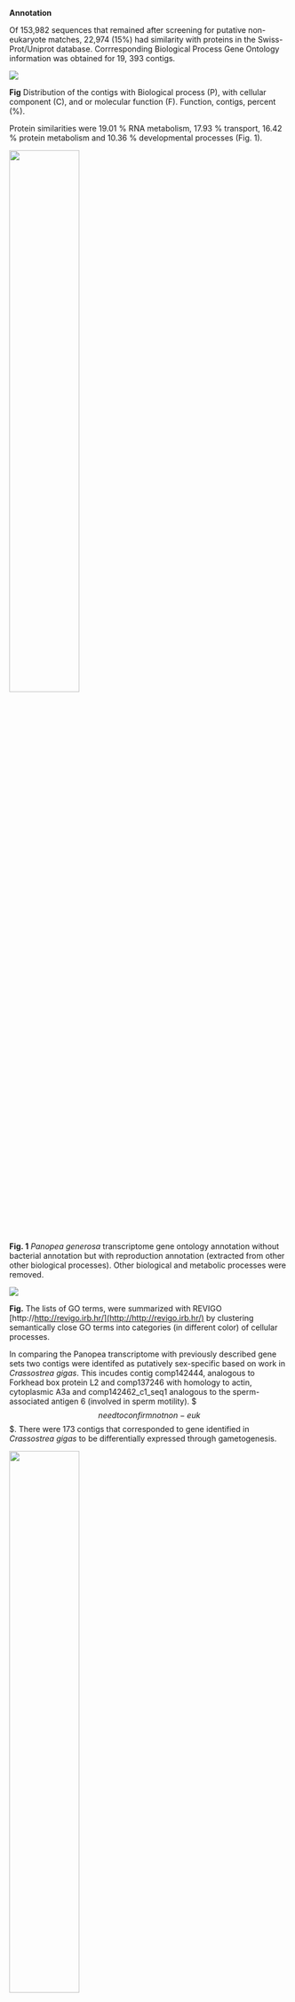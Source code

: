 **Annotation**


Of 153,982 sequences that remained after screening for putative non-eukaryote matches, 22,974 (15%) had similarity with proteins in the Swiss-Prot/Uniprot database.  Corrresponding Biological Process Gene Ontology information was obtained for 19, 393 contigs.


![](https://github.com/sr320/paper-pano-go/blob/master/manuscript/figures/BPg.PNG)

**Fig** Distribution of the contigs with Biological process (P), with cellular component (C), and or molecular function (F). Function, contigs, percent (%).


Protein similarities were 19.01 % RNA metabolism, 17.93 % transport, 16.42 % protein metabolism and 10.36 % developmental processes (Fig. 1).

<img src= "../figures/Panopea_annotationNoduplicatesnorbacteriaNoother.png"  width = 50%>

**Fig. 1**  *Panopea generosa* transcriptome gene ontology annotation without bacterial annotation but with reproduction annotation (extracted from other other biological processes). Other biological and metabolic processes were removed. 



![](https://github.com/sr320/paper-pano-go/blob/master/manuscript/figures/Geoduck-tranv3-blastx_P.PNG)

**Fig.** The lists of GO terms, were summarized with REVIGO 
[http://http://revigo.irb.hr/](http://http://revigo.irb.hr/) by clustering semantically close GO terms into categories (in different color) of cellular processes.

In comparing the Panopea transcriptome with previously described gene sets two contigs were identifed as putatively sex-specific based on work in _Crassostrea gigas_. This incudes contig comp142444, analogous to Forkhead box protein L2 and comp137246 with homology to actin, cytoplasmic A3a and comp142462_c1_seq1	analogous to the sperm-associated antigen 6 (involved in sperm motility). $$$need to confirm not non-euk$$$.  There were 173 contigs that corresponded to gene identified in _Crassostrea gigas_ to be differentially expressed through gametogenesis. 

<img src= "https://github.com/mdelrio1/mdelrio-panopea1/blob/master/img/Panopea_Dheilly_gameto-matches.png" width = 50%>

Fig. with Dheilly's ( Cluster Des.)


| Panopea_contig      | evalue    | Sigenae_id | Description                                                                                                                            | Cluster | Cluster Des.       | Tissue-enriched expression | High expression        | Adj p value |
|---------------------|-----------|------------|----------------------------------------------------------------------------------------------------------------------------------------|---------|--------------------|----------------------------|------------------------|-------------|
| comp142515_c0_seq2  | 0         | CU683354   | (sp:P18091) Alpha-actinin, sarcomeric OS=Drosophila melanogaster GN=Actn PE=2 SV=2                                                     | 1       | Stage 0            |                            | Adductor muscle        | 2.58E-07    |
| comp137246_c1_seq26 | 3.00E-64  | CU684679   | (sp:P00544) Tyrosine-protein kinase transforming protein Fgr OS=Feline sarcoma virus (strain Gardner-Rasheed) GN=V-FGR PE=3 SV=1       | 1       | Stage 0            |                            | #N/A                   | 3.61E-06    |
| comp116682_c1_seq2  | 1.00E-71  | EW778003   | (sp:P04412) Epidermal growth factor receptor OS=Drosophila melanogaster GN=Egfr PE=1 SV=3                                              | 1       | Stage 0            |                            | Adductor muscle        | 4.05E-06    |
| comp143196_c0_seq1  | 1.00E-136 | CU996492   | (sp:P04040) Catalase OS=Homo sapiens GN=CAT PE=1 SV=3                                                                                  | 1       | Stage 0            |                            | hemocytes              | 4.41E-06    |
| comp124055_c0_seq3  | 6.00E-151 | CU686207   | (sp:P24733) Myosin heavy chain, striated muscle OS=Aequipecten irradians PE=1 SV=1                                                     | 1       | Stage 0            | adductor muscle            | Adductor muscle        | 4.14E-07    |
| comp127090_c0_seq1  | 4.00E-80  | DW713853   | (sp:O08584) Krueppel-like factor 6 OS=Mus musculus GN=Klf6 PE=2 SV=3                                                                   | 1       | Stage 0            |                            | hemocytes              | 4.20E-06    |
| comp141240_c0_seq5  | 5.00E-71  | FP010851   | (sp:A2APV2) Formin-like protein 2 OS=Mus musculus GN=Fmnl2 PE=2 SV=2                                                                   | 1       | Stage 0            |                            | Adductor muscle        | 2.78E-06    |
| comp142437_c1_seq3  | 1.00E-70  | AM864624   | (sp:Q6GYQ0) Ral GTPase-activating protein alpha subunit 1 OS=Homo sapiens GN=RALGAPA1 PE=1 SV=1                                        | 1       | Stage 0            |                            | hemocytes              | 4.43E-06    |
| comp142424_c2_seq1  | 2.00E-95  | CU995837   | (sp:Q14315) Filamin-C OS=Homo sapiens GN=FLNC PE=1 SV=3                                                                                | 2       | Mature Female only |                            | #N/A                   | 5.84E-06    |
| comp133082_c0_seq2  | 2.00E-117 | DV736298   | (sp:Q9PU85) Serine/threonine-protein kinase Pim-3 OS=Coturnix coturnix japonica GN=PIM3 PE=2 SV=1                                      | 2       | Mature Female only |                            | #N/A                   | 6.16E-06    |
| comp143573_c0_seq1  | 0         | EW778397   | (sp:P35224) Catenin beta OS=Urechis caupo PE=2 SV=1                                                                                    | 2       | Mature Female only | female gonad               | #N/A                   | 5.87E-07    |
| comp143196_c0_seq1  | 0         | EF687775   | (sp:Q9PWF7) Catalase OS=Rana rugosa GN=cat PE=2 SV=3                                                                                   | 2       | Mature Female only |                            | #N/A                   | 1.05E-06    |
| comp140491_c1_seq2  | 1.00E-101 | AJ535669   | (sp:Q25410) Putative molluscan insulin-related peptide(s) receptor OS=Lymnaea stagnalis PE=2 SV=1                                      | 2       | Mature Female only |                            | #N/A                   | 2.46E-06    |
| comp142337_c2_seq1  | 3.00E-78  | AM862948   | (sp:Q6P1R4) tRNA-dihydrouridine synthase 1-like OS=Homo sapiens GN=DUS1L PE=1 SV=1                                                     | 2       | Mature Female only |                            | #N/A                   | 2.00E-07    |
| comp144262_c1_seq8  | 2.00E-117 | AM863520   | (sp:Q5R416) Catenin alpha-2 OS=Pongo abelii GN=CTNNA2 PE=2 SV=3                                                                        | 3       | Female stage 2     |                            | #N/A                   | 1.52E-07    |
| comp136546_c0_seq2  | 2.00E-93  | AM868009   | (sp:Q8VBV4) F-box/WD repeat-containing protein 7 OS=Mus musculus GN=Fbxw7 PE=1 SV=1                                                    | 3       | Female stage 2     |                            | #N/A                   | 1.87E-09    |
| comp140336_c1_seq1  | 5.00E-113 | AM867657   | (sp:Q9NXV2) BTB/POZ domain-containing protein KCTD5 OS=Homo sapiens GN=KCTD5 PE=1 SV=1                                                 | 3       | Female stage 2     | female gonad               | #N/A                   | 1.02E-06    |
| comp140253_c0_seq2  | 2.00E-64  | AM854424   | (sp:Q9CY50) Translocon-associated protein subunit alpha OS=Mus musculus GN=Ssr1 PE=1 SV=1                                              | 3       | Female stage 2     |                            | #N/A                   | 1.95E-07    |
| comp138450_c0_seq1  | 3.00E-119 | AM860854   | (sp:Q13415) Origin recognition complex subunit 1 OS=Homo sapiens GN=ORC1L PE=1 SV=2                                                    | 3       | Female stage 2     |                            | #N/A                   | 4.89E-08    |
| comp140963_c2_seq2  | 5.00E-114 | AM857825   | (sp:Q09472) Histone acetyltransferase p300 OS=Homo sapiens GN=EP300 PE=1 SV=2                                                          | 3       | Female stage 2     |                            | #N/A                   | 4.59E-06    |
| comp139776_c0_seq1  | 2.00E-94  | AM858464   | (sp:P49366) Deoxyhypusine synthase OS=Homo sapiens GN=DHPS PE=1 SV=1                                                                   | 3       | Female stage 2     |                            | #N/A                   | 4.38E-06    |
| comp143626_c0_seq1  | 8.00E-76  | CU994233   | (sp:Q9BYJ9) YTH domain family protein 1 OS=Homo sapiens GN=YTHDF1 PE=1 SV=1                                                            | 3       | Female stage 2     |                            | #N/A                   | 5.81E-06    |
| comp138448_c0_seq6  | 6.00E-103 | AM858915   | (sp:O75925) E3 SUMO-protein ligase PIAS1 OS=Homo sapiens GN=PIAS1 PE=1 SV=2                                                            | 3       | Female stage 2     |                            | #N/A                   | 5.77E-06    |
| comp137128_c0_seq1  | 4.00E-109 | AM861629   | (sp:Q60809) CCR4-NOT transcription complex subunit 7 OS=Mus musculus GN=Cnot7 PE=1 SV=1                                                | 3       | Female stage 2     | female gonad               | #N/A                   | 1.11E-08    |
| comp123995_c0_seq1  | 4.00E-96  | AM867308   | (sp:Q5ZKN1) Cell division protein kinase 9 OS=Gallus gallus GN=CDK9 PE=2 SV=1                                                          | 3       | Female stage 2     |                            | #N/A                   | 6.03E-06    |
| comp142670_c2_seq1  | 4.00E-94  | AM861996   | (sp:B2GUV7) Eukaryotic translation initiation factor 5B OS=Rattus norvegicus GN=Eif5b PE=1 SV=1                                        | 3       | Female stage 2     |                            | #N/A                   | 5.91E-06    |
| comp139276_c1_seq1  | 2.00E-180 | AY551096   | (sp:Q4R502) Isocitrate dehydrogenase [NADP], mitochondrial OS=Macaca fascicularis GN=IDH2 PE=2 SV=1                                    | 4       | Female early stage |                            | #N/A                   | 3.42E-08    |
| comp142444_c0_seq2  | 9.00E-63  | AM860211   | (sp:Q6VFT5) Forkhead box protein L2 OS=Oryctolagus cuniculus GN=FOXL2 PE=4 SV=1                                                        | 4       | Female early stage | female gonad               | #N/A                   | 5.03E-07    |
| comp142747_c0_seq1  | 0         | AM860498   | (sp:Q4R6T7) IQ and ubiquitin-like domain-containing protein OS=Macaca fascicularis GN=IQUB PE=2 SV=2                                   | 4       | Female early stage | female gonad               | #N/A                   | 1.49E-09    |
| comp144028_c0_seq3  | 4.00E-98  | CU989217   | (sp:Q499P8) UPF0420 protein C16orf58 homolog OS=Rattus norvegicus PE=2 SV=1                                                            | 4       | Female early stage | female gonad               | #N/A                   | 0           |
| comp138731_c0_seq1  | 3.00E-67  | AM855680   | (sp:Q13889) General transcription factor IIH subunit 3 OS=Homo sapiens GN=GTF2H3 PE=1 SV=2                                             | 4       | Female early stage | female gonad               | #N/A                   | 4.22E-06    |
| comp141098_c0_seq4  | 6.00E-99  | AM862974   | (sp:P56839) Phosphoenolpyruvate phosphomutase OS=Mytilus edulis PE=1 SV=3                                                              | 4       | Female early stage |                            | #N/A                   | 3.78E-07    |
| comp142230_c1_seq2  | 7.00E-74  | AJ563467   | (sp:Q24800) Severin OS=Echinococcus granulosus GN=AG8 PE=2 SV=3                                                                        | 4       | Female early stage |                            | #N/A                   | 3.00E-09    |
| comp123534_c0_seq1  | 5.00E-88  | CU686151   | (sp:Q5RFA3) Alanine--glyoxylate aminotransferase 2, mitochondrial OS=Pongo abelii GN=AGXT2 PE=2 SV=1                                   | 4       | Female early stage |                            | #N/A                   | 4.62E-06    |
| comp143076_c0_seq6  | 2.00E-107 | FP003042   | (sp:P35611) Alpha-adducin OS=Homo sapiens GN=ADD1 PE=1 SV=2                                                                            | 4       | Female early stage | female gonad               | #N/A                   | 1.01E-06    |
| comp141720_c0_seq4  | 7.00E-172 | BQ427315   | (sp:P80467) Alcohol dehydrogenase class-3 OS=Uromastyx hardwickii PE=1 SV=1                                                            | 4       | Female early stage |                            | #N/A                   | 6.19E-06    |
| comp135897_c0_seq2  | 1.00E-91  | AM866953   | (sp:A4IF62) DNA-directed RNA polymerase III subunit RPC1 OS=Bos taurus GN=POLR3A PE=2 SV=1                                             | 4       | Female early stage |                            | #N/A                   | 6.20E-06    |
| comp142890_c1_seq1  | 1.00E-96  | EE677697   | (sp:Q7QC84) Probable methylmalonate-semialdehyde dehydrogenase [acylating], mitochondrial OS=Anopheles gambiae GN=AGAP002499 PE=3 SV=2 | 4       | Female early stage |                            | #N/A                   | 1.29E-06    |
| comp140153_c0_seq2  | 3.00E-80  | AM855747   | (sp:Q5R4R4) Protein LSM14 homolog A OS=Pongo abelii GN=LSM14A PE=2 SV=1                                                                | 4       | Female early stage |                            | #N/A                   | 6.87E-10    |
| comp117801_c0_seq1  | 3.00E-80  | CU987737   | (sp:Q3SZR5) UPF0573 protein C2orf70 homolog OS=Bos taurus PE=2 SV=1                                                                    | 5       | Mature Male only   |                            | Labial palps and gills | 8.71E-07    |
| comp137961_c2_seq3  | 2.00E-159 | AM855102   | (sp:Q9DAK2) Parkin coregulated gene protein homolog OS=Mus musculus GN=Pacrg PE=2 SV=1                                                 | 5       | Mature Male only   |                            | Labial palps and gills | 4.37E-06    |
| comp136738_c2_seq4  | 6.00E-87  | AM868587   | (sp:P14100) Calcium/calmodulin-dependent 3',5'-cyclic nucleotide phosphodiesterase 1A OS=Bos taurus GN=PDE1A PE=1 SV=3                 | 5       | Mature Male only   | male gonad                 | #N/A                   | 8.26E-13    |
| comp142462_c1_seq1  | 2.00E-93  | AM860311   | (sp:Q9JLI7) Sperm-associated antigen 6 OS=Mus musculus GN=Spag6 PE=1 SV=1                                                              | 5       | Mature Male only   |                            | Labial palps and gills | 2.57E-06    |
| comp142462_c0_seq1  | 2.00E-136 | CU684841   | (sp:Q9JLI7) Sperm-associated antigen 6 OS=Mus musculus GN=Spag6 PE=1 SV=1                                                              | 5       | Mature Male only   |                            | Labial palps and gills | 4.60E-06    |
| comp134276_c0_seq1  | 0         | AM855501   | (sp:Q26630) 33 kDa inner dynein arm light chain, axonemal OS=Strongylocentrotus purpuratus PE=1 SV=1                                   | 5       | Mature Male only   |                            | Labial palps and gills | 4.86E-07    |
| comp108487_c0_seq1  | 6.00E-71  | ES789247   | (sp:Q6SP97) Enkurin OS=Mus musculus GN=Enkur PE=1 SV=1                                                                                 | 5       | Mature Male only   |                            | Labial palps and gills | 4.92E-06    |
| comp115977_c0_seq1  | 9.00E-97  | AM866946   | (sp:Q5PPV3) MORN repeat-containing protein 3 OS=Xenopus laevis GN=morn3 PE=2 SV=1                                                      | 5       | Mature Male only   | male gonad                 | Labial palps and gills | 5.39E-06    |
| comp94584_c0_seq1   | 1.00E-63  | ES789955   | (sp:A6NL82) Protein FAM183A OS=Homo sapiens GN=FAM183A PE=2 SV=2                                                                       | 5       | Mature Male only   |                            | Labial palps and gills | 2.43E-07    |
| comp140956_c1_seq6  | 2.00E-97  | AM860858   | (sp:Q3UFY4) Radial spoke head protein 3 homolog A OS=Mus musculus GN=Rsph3a PE=2 SV=1                                                  | 5       | Mature Male only   |                            | Labial palps and gills | 1.80E-08    |
| comp117922_c0_seq1  | 7.00E-67  | AM859590   | (sp:Q9UHP6) Rhabdoid tumor deletion region protein 1 OS=Homo sapiens GN=RTDR1 PE=2 SV=1                                                | 5       | Mature Male only   |                            | Labial palps and gills | 3.00E-07    |
| comp142747_c0_seq1  | 1.00E-173 | CU998233   | (sp:Q4R6T7) IQ and ubiquitin-like domain-containing protein OS=Macaca fascicularis GN=IQUB PE=2 SV=2                                   | 5       | Mature Male only   |                            | Labial palps and gills | 2.88E-06    |
| comp141774_c1_seq1  | 3.00E-154 | AM857935   | (sp:Q66IS6) Bardet-Biedl syndrome 5 protein homolog OS=Xenopus laevis GN=bbs5 PE=2 SV=1                                                | 5       | Mature Male only   | male gonad                 | Labial palps and gills | 8.98E-07    |
| comp135381_c0_seq1  | 2.00E-173 | ES789943   | (sp:Q80Y75) DnaJ homolog subfamily B member 13 OS=Mus musculus GN=Dnajb13 PE=2 SV=1                                                    | 5       | Mature Male only   |                            | Labial palps and gills | 6.11E-07    |
| comp137961_c2_seq3  | 4.00E-155 | CU992930   | (sp:Q9DAK2) Parkin coregulated gene protein homolog OS=Mus musculus GN=Pacrg PE=2 SV=1                                                 | 5       | Mature Male only   |                            | Labial palps and gills | 6.13E-07    |
| comp133634_c0_seq1  | 5.00E-104 | CU682555   | (sp:Q4R7Y8) Uncharacterized protein C14orf45 homolog OS=Macaca fascicularis GN=QtsA-11302 PE=2 SV=2                                    | 5       | Mature Male only   |                            | Labial palps and gills | 9.80E-07    |
| comp28306_c0_seq1   | 3.00E-91  | AM861826   | (sp:Q4V7T8) Ropporin-1-like protein OS=Xenopus laevis GN=ropn1l PE=2 SV=1                                                              | 5       | Mature Male only   |                            | Labial palps and gills | 2.30E-08    |
| comp144411_c0_seq3  | 5.00E-89  | AM859337   | (sp:P0C5J2) B9 domain-containing protein 1 OS=Rattus norvegicus GN=B9d1 PE=2 SV=1                                                      | 5       | Mature Male only   |                            | #N/A                   | 6.23E-07    |
| comp127584_c0_seq1  | 7.00E-151 | AM853323   | (sp:O15990) Arginine kinase OS=Liolophura japonica PE=2 SV=1                                                                           | 5       | Mature Male only   | male gonad                 | #N/A                   | 5.35E-06    |
| comp143382_c0_seq4  | 1.00E-107 | AM866114   | (sp:Q8IWZ6) Bardet-Biedl syndrome 7 protein OS=Homo sapiens GN=BBS7 PE=1 SV=2                                                          | 5       | Mature Male only   |                            | Labial palps and gills | 2.46E-06    |
| comp125539_c0_seq1  | 5.00E-120 | DV736572   | (sp:P56597) Nucleoside diphosphate kinase homolog 5 OS=Homo sapiens GN=NME5 PE=1 SV=1                                                  | 5       | Mature Male only   |                            | Labial palps and gills | 2.23E-09    |
| comp141715_c0_seq3  | 3.00E-67  | AM854208   | (sp:Q28G94) Dynein light chain 1, axonemal OS=Xenopus tropicalis GN=dnal1 PE=2 SV=1                                                    | 5       | Mature Male only   |                            | Labial palps and gills | 1.90E-06    |
| comp130790_c0_seq2  | 7.00E-130 | AM862765   | (sp:Q9Z1K5) Protein ariadne-1 homolog OS=Mus musculus GN=Arih1 PE=2 SV=3                                                               | 5       | Mature Male only   | male gonad                 | #N/A                   | 3.95E-10    |
| comp130334_c1_seq1  | 2.00E-87  | AM866620   | (sp:Q8CCB4) Vacuolar protein sorting-associated protein 53 homolog OS=Mus musculus GN=Vps53 PE=2 SV=1                                  | 5       | Mature Male only   | male gonad                 | Visceral ganglion      | 6.55E-08    |
| comp143876_c0_seq7  | 7.00E-86  | BQ426960   | (sp:A1A5Q4) UPF0704 protein C6orf165 homolog OS=Rattus norvegicus PE=2 SV=1                                                            | 5       | Mature Male only   |                            | Labial palps and gills | 8.13E-08    |
| comp138578_c1_seq1  | 1.00E-105 | CU993384   | (sp:Q5JVL4) EF-hand domain-containing protein 1 OS=Homo sapiens GN=EFHC1 PE=1 SV=1                                                     | 5       | Mature Male only   |                            | Labial palps and gills | 1.92E-06    |
| comp138578_c0_seq1  | 3.00E-96  | ES789239   | (sp:Q9D9T8) EF-hand domain-containing protein 1 OS=Mus musculus GN=Efhc1 PE=1 SV=1                                                     | 5       | Mature Male only   |                            | Labial palps and gills | 1.56E-06    |
| comp141641_c0_seq2  | 6.00E-78  | CU685202   | (sp:Q5T655) Coiled-coil domain-containing protein 147 OS=Homo sapiens GN=CCDC147 PE=2 SV=1                                             | 5       | Mature Male only   |                            | Labial palps and gills | 2.50E-07    |
| comp137723_c0_seq1  | 1.00E-91  | AM856886   | (sp:Q0VFN8) Uncharacterized protein C9orf117 homolog OS=Xenopus tropicalis PE=2 SV=1                                                   | 5       | Mature Male only   |                            | Labial palps and gills | 1.65E-07    |
| comp142619_c0_seq8  | 3.00E-81  | CU994336   | (sp:Q9BZ19) Ankyrin repeat domain-containing protein 60 OS=Homo sapiens GN=ANKRD60 PE=2 SV=3                                           | 5       | Mature Male only   |                            | Labial palps and gills | 1.84E-07    |
| comp50630_c0_seq1   | 1.00E-141 | CU983935   | (sp:Q567I9) Cytochrome b5 domain-containing protein 1 OS=Danio rerio GN=cyb5d1 PE=2 SV=1                                               | 5       | Mature Male only   |                            | Labial palps and gills | 5.40E-08    |
| comp59400_c0_seq1   | 2.00E-66  | AM864903   | (sp:Q96M60) Uncharacterized protein C15orf33 OS=Homo sapiens GN=C15orf33 PE=2 SV=2                                                     | 5       | Mature Male only   | male gonad                 | Labial palps and gills | 5.54E-06    |
| comp144123_c0_seq3  | 5.00E-77  | EE677599   | (sp:O43805) Sjoegren syndrome nuclear autoantigen 1 OS=Homo sapiens GN=SSNA1 PE=1 SV=2                                                 | 5       | Mature Male only   |                            | #N/A                   | 5.91E-06    |
| comp111825_c0_seq1  | 5.00E-100 | CU987413   | (sp:Q28FE4) MORN repeat-containing protein 5 OS=Xenopus tropicalis GN=morn5 PE=2 SV=1                                                  | 5       | Mature Male only   | male gonad                 | Labial palps and gills | 4.03E-09    |
| comp143022_c0_seq8  | 1.00E-94  | AM864669   | (sp:Q6NZQ0) Coiled-coil domain-containing protein C16orf93 homolog OS=Mus musculus GN=Gm166 PE=2 SV=2                                  | 5       | Mature Male only   |                            | Labial palps and gills | 2.05E-07    |
| comp131335_c0_seq1  | 1.00E-128 | AM857430   | (sp:Q0VC09) RIB43A-like with coiled-coils protein 1 OS=Bos taurus GN=RIBC1 PE=2 SV=1                                                   | 5       | Mature Male only   |                            | Labial palps and gills | 5.50E-06    |
| comp142462_c0_seq1  | 9.00E-138 | CU990254   | (sp:Q9JLI7) Sperm-associated antigen 6 OS=Mus musculus GN=Spag6 PE=1 SV=1                                                              | 5       | Mature Male only   |                            | Labial palps and gills | 1.46E-06    |
| comp140104_c0_seq1  | 4.00E-108 | AM858229   | (sp:Q4R642) T-complex-associated testis-expressed protein 1 OS=Macaca fascicularis GN=TCTE1 PE=2 SV=1                                  | 5       | Mature Male only   |                            | Labial palps and gills | 1.66E-06    |
| comp141939_c0_seq2  | 0         | AM857837   | (sp:A7MBF6) Uncharacterized protein C1orf228 homolog OS=Bos taurus PE=2 SV=1                                                           | 5       | Mature Male only   |                            | Labial palps and gills | 4.65E-07    |
| comp140126_c0_seq2  | 1.00E-139 | AM869290   | (sp:P12370) cAMP-dependent protein kinase catalytic subunit OS=Drosophila melanogaster GN=Pka-C1 PE=1 SV=3                             | 6       | Male 1-3 increase  |                            | #N/A                   | 1.01E-07    |
| comp122083_c0_seq1  | 1.00E-76  | AM854428   | (sp:P62870) Transcription elongation factor B polypeptide 2 OS=Rattus norvegicus GN=Tceb2 PE=1 SV=1                                    | 6       | Male 1-3 increase  |                            | #N/A                   | 3.35E-09    |
| comp123774_c0_seq1  | 0         | AJ431728   | (sp:P41383) Tubulin alpha-2/alpha-4 chain OS=Patella vulgata GN=TUB2 PE=2 SV=1                                                         | 6       | Male 1-3 increase  | male gonad                 | #N/A                   | 4.67E-07    |
| comp131711_c0_seq2  | 4.00E-127 | DW713885   | (sp:Q95NR9) Calmodulin OS=Metridium senile PE=1 SV=3                                                                                   | 6       | Male 1-3 increase  |                            | #N/A                   | 4.10E-09    |
| comp130892_c0_seq2  | 3.00E-65  | FP008556   | (sp:Q3SXZ7) Probable tubulin polyglutamylase TTLL9 OS=Homo sapiens GN=TTLL9 PE=2 SV=3                                                  | 6       | Male 1-3 increase  |                            | Labial palps and gills | 9.98E-07    |
| comp137246_c1_seq24 | 7.00E-117 | CF369133   | (sp:Q25010) Actin, cytoplasmic A3a OS=Helicoverpa armigera GN=actA3a PE=2 SV=1                                                         | 6       | Male 1-3 increase  |                            | #N/A                   | 7.24E-09    |
| comp140005_c4_seq4  | 1.00E-90  | AM858990   | (sp:O02485) Uncharacterized protein ZK1073.1 OS=Caenorhabditis elegans GN=ZK1073.1 PE=2 SV=1                                           | 6       | Male 1-3 increase  |                            | #N/A                   | 6.25E-07    |
| comp142657_c2_seq1  | 2.00E-71  | AM859447   | (sp:Q9UPY8) Microtubule-associated protein RP/EB family member 3 OS=Homo sapiens GN=MAPRE3 PE=1 SV=1                                   | 6       | Male 1-3 increase  |                            | #N/A                   | 5.16E-06    |
| comp143518_c1_seq3  | 4.00E-82  | AM863560   | (sp:Q7ZVC2) Clusterin-associated protein 1 homolog OS=Danio rerio GN=cluap1 PE=2 SV=2                                                  | 7       | Males and Females  |                            | #N/A                   | 9.85E-07    |
| comp143850_c0_seq23 | 2.00E-131 | CU995306   | (sp:P48380) Transcription factor RFX3 OS=Homo sapiens GN=RFX3 PE=2 SV=2                                                                | 7       | Males and Females  |                            | #N/A                   | 1.63E-07    |
| comp141725_c0_seq1  | 2.00E-69  | CU682645   | (sp:P67963) Casein kinase I isoform alpha OS=Xenopus laevis GN=csnk1a1 PE=2 SV=1                                                       | 7       | Males and Females  |                            | #N/A                   | 1.89E-06    |
| comp141064_c0_seq10 | 8.00E-69  | AM865392   | (sp:O14578) Citron Rho-interacting kinase OS=Homo sapiens GN=CIT PE=1 SV=2                                                             | 7       | Males and Females  |                            | #N/A                   | 2.35E-07    |
| comp139568_c4_seq3  | 8.00E-107 | AM857512   | (sp:P54279) Mismatch repair endonuclease PMS2 OS=Mus musculus GN=Pms2 PE=1 SV=1                                                        | 7       | Males and Females  |                            | #N/A                   | 6.15E-06    |
| comp123636_c0_seq1  | 8.00E-61  | CX069346   | (sp:Q6QLW4) Cytochrome c OS=Pectinaria gouldii PE=3 SV=1                                                                               | 7       | Males and Females  |                            | #N/A                   | 4.97E-08    |
| comp134267_c0_seq5  | 3.00E-122 | AM864416   | (sp:Q92630) Dual specificity tyrosine-phosphorylation-regulated kinase 2 OS=Homo sapiens GN=DYRK2 PE=1 SV=3                            | 7       | Males and Females  |                            | #N/A                   | 1.14E-08    |
| comp110047_c0_seq2  | 1.00E-90  | FP003003   | (sp:Q922R1) UPF0183 protein C16orf70 homolog OS=Mus musculus PE=2 SV=1                                                                 | 7       | Males and Females  |                            | #N/A                   | 1.49E-06    |
| comp137292_c0_seq2  | 1.00E-107 | AM861293   | (sp:Q96GG9) DCN1-like protein 1 OS=Homo sapiens GN=DCUN1D1 PE=1 SV=1                                                                   | 7       | Males and Females  |                            | #N/A                   | 5.91E-06    |
| comp133345_c1_seq2  | 7.00E-64  | AM859011   | (sp:Q5VVX9) Ubiquitin-conjugating enzyme E2 U OS=Homo sapiens GN=UBE2U PE=1 SV=1                                                       | 7       | Males and Females  |                            | #N/A                   | 1.67E-07    |
| comp139567_c0_seq6  | 4.00E-155 | AM868574   | (sp:P51892) DNA ligase 1 OS=Xenopus laevis GN=lig1 PE=2 SV=1                                                                           | 7       | Males and Females  |                            | #N/A                   | 5.92E-09    |
| comp132821_c0_seq1  | 4.00E-86  | AM856856   | (sp:Q8CFP6) DnaJ homolog subfamily C member 27 OS=Mus musculus GN=Dnajc27 PE=2 SV=1                                                    | 7       | Males and Females  |                            | #N/A                   | 2.40E-06    |
| comp144394_c0_seq3  | 4.00E-66  | ES789731   | (sp:Q13099) Intraflagellar transport protein 88 homolog OS=Homo sapiens GN=IFT88 PE=1 SV=2                                             | 7       | Males and Females  |                            | #N/A                   | 6.02E-08    |
| comp142811_c0_seq2  | 1.00E-109 | BQ427333   | (sp:Q9BPU9) B9 domain-containing protein 2 OS=Homo sapiens GN=B9D2 PE=2 SV=2                                                           | 7       | Males and Females  |                            | #N/A                   | 4.10E-06    |
| comp144511_c0_seq9  | 2.00E-116 | AM237648   | (sp:Q801E2) Actin-binding protein anillin OS=Xenopus laevis GN=anln PE=1 SV=1                                                          | 7       | Males and Females  |                            | #N/A                   | 1.26E-09    |
| comp129985_c0_seq1  | 2.00E-103 | AM861092   | (sp:O75800) Zinc finger MYND domain-containing protein 10 OS=Homo sapiens GN=ZMYND10 PE=1 SV=2                                         | 7       | Males and Females  |                            | #N/A                   | 1.68E-07    |
| comp143973_c1_seq2  | 5.00E-109 | AM859992   | (sp:Q9DE46) DNA polymerase alpha catalytic subunit OS=Xenopus laevis GN=pola1 PE=2 SV=1                                                | 7       | Males and Females  |                            | #N/A                   | 2.13E-07    |
| comp140707_c3_seq1  | 3.00E-122 | AM862862   | (sp:Q7YR39) Putative pre-mRNA-splicing factor ATP-dependent RNA helicase DHX16 OS=Pan troglodytes GN=DHX16 PE=3 SV=1                   | 7       | Males and Females  |                            | #N/A                   | 6.21E-06    |
| comp112669_c1_seq1  | 7.00E-63  | CU995701   | (sp:Q8TAM2) Tetratricopeptide repeat protein 8 OS=Homo sapiens GN=TTC8 PE=1 SV=1                                                       | 7       | Males and Females  |                            | #N/A                   | 5.96E-06    |
| comp138574_c1_seq1  | 9.00E-116 | AM864177   | (sp:Q68FX0) Isocitrate dehydrogenase [NAD] subunit beta, mitochondrial OS=Rattus norvegicus GN=Idh3B PE=2 SV=1                         | 8       | Males and Females  | male gonad                 | #N/A                   | 2.95E-06    |
| comp136486_c0_seq2  | 2.00E-80  | AM863722   | (sp:Q3MHN0) Proteasome subunit beta type-6 OS=Bos taurus GN=PSMB6 PE=1 SV=1                                                            | 8       | Males and Females  |                            | #N/A                   | 1.10E-06    |
| comp130260_c0_seq1  | 5.00E-96  | CU991591   | (sp:P70040) Flap endonuclease 1-A OS=Xenopus laevis GN=fen1-A PE=1 SV=1                                                                | 8       | Males and Females  |                            | #N/A                   | 3.54E-08    |
| comp143568_c0_seq2  | 9.00E-163 | CU991150   | (sp:P49739) Maternal DNA replication licensing factor mcm3 OS=Xenopus laevis GN=mmcm3 PE=1 SV=2                                        | 8       | Males and Females  |                            | #N/A                   | 1.17E-07    |
| comp131711_c0_seq3  | 4.00E-148 | CD526833   | (sp:Q8STF0) Calmodulin OS=Strongylocentrotus intermedius PE=2 SV=3                                                                     | 8       | Males and Females  |                            | #N/A                   | 3.85E-07    |
| comp122280_c0_seq1  | 2.00E-71  | AM864414   | (sp:O73672) Proteasome subunit alpha type-2 OS=Carassius auratus GN=psma2 PE=2 SV=3                                                    | 8       | Males and Females  |                            | #N/A                   | 5.88E-07    |
| comp142222_c0_seq2  | 1.00E-88  | AM859623   | (sp:Q99J62) Replication factor C subunit 4 OS=Mus musculus GN=Rfc4 PE=1 SV=1                                                           | 8       | Males and Females  |                            | #N/A                   | 1.75E-07    |
| comp134749_c0_seq1  | 7.00E-151 | BQ426386   | (sp:Q9PTW9) Proteasome subunit alpha type-7 OS=Carassius auratus GN=psma7 PE=2 SV=1                                                    | 8       | Males and Females  |                            | #N/A                   | 8.88E-08    |
| comp142431_c0_seq2  | 7.00E-124 | CU986637   | (sp:P62489) DNA-directed RNA polymerase II subunit RPB7 OS=Rattus norvegicus GN=Polr2g PE=2 SV=1                                       | 8       | Males and Females  |                            | #N/A                   | 2.38E-08    |
| comp142594_c0_seq1  | 1.00E-114 | AM861427   | (sp:P20664) DNA primase small subunit OS=Mus musculus GN=Prim1 PE=1 SV=1                                                               | 8       | Males and Females  |                            | #N/A                   | 1.02E-06    |
| comp123874_c0_seq2  | 2.00E-69  | FP005816   | (sp:Q9CY94) DNA replication complex GINS protein PSF3 OS=Mus musculus GN=Gins3 PE=2 SV=1                                               | 8       | Males and Females  |                            | #N/A                   | 1.19E-06    |
| comp143216_c1_seq8  | 2.00E-67  | AM864974   | (sp:Q556Y9) Mitotic spindle assembly checkpoint protein MAD2A OS=Dictyostelium discoideum GN=mad2l1-1 PE=3 SV=1                        | 8       | Males and Females  |                            | #N/A                   | 1.56E-08    |
| comp138574_c1_seq1  | 8.00E-88  | CU989074   | (sp:Q68FX0) Isocitrate dehydrogenase [NAD] subunit beta, mitochondrial OS=Rattus norvegicus GN=Idh3B PE=2 SV=1                         | 8       | Males and Females  | male gonad                 | #N/A                   | 2.16E-06    |
| comp139946_c0_seq6  | 5.00E-113 | AM861838   | (sp:P35250) Replication factor C subunit 2 OS=Homo sapiens GN=RFC2 PE=1 SV=3                                                           | 8       | Males and Females  |                            | #N/A                   | 4.32E-07    |
| comp124268_c0_seq1  | 7.00E-120 | AM864705   | (sp:P70195) Proteasome subunit beta type-7 OS=Mus musculus GN=Psmb7 PE=1 SV=1                                                          | 8       | Males and Females  |                            | #N/A                   | 1.83E-07    |
| comp50528_c0_seq1   | 1.00E-64  | AM858935   | (sp:Q0MQI7) NADH dehydrogenase [ubiquinone] flavoprotein 2, mitochondrial OS=Pongo pygmaeus GN=NDUFV2 PE=2 SV=1                        | 8       | Males and Females  |                            | #N/A                   | 7.97E-07    |
| comp143707_c0_seq1  | 8.00E-80  | AM856942   | (sp:Q7T0M6) Histone chaperone asf1-B OS=Xenopus laevis GN=asf1-B PE=2 SV=1                                                             | 8       | Males and Females  |                            | #N/A                   | 2.98E-07    |
| comp144423_c1_seq2  | 3.00E-97  | AM862425   | (sp:P50532) Structural maintenance of chromosomes protein 4 OS=Xenopus laevis GN=smc4 PE=1 SV=1                                        | 8       | Males and Females  |                            | #N/A                   | 1.74E-07    |
| comp140479_c0_seq1  | 9.00E-110 | AM864373   | (sp:Q91917) DNA repair protein RAD51 homolog B OS=Xenopus laevis GN=rad51-B PE=2 SV=1                                                  | 8       | Males and Females  |                            | #N/A                   | 2.58E-08    |
| comp91488_c0_seq2   | 3.00E-73  | AM864330   | (sp:O73817) Proteasome subunit beta type-3 OS=Oncorhynchus mykiss GN=psmb3 PE=2 SV=1                                                   | 8       | Males and Females  |                            | #N/A                   | 6.14E-06    |
| comp132461_c0_seq1  | 7.00E-153 | AM858476   | (sp:Q8R323) Replication factor C subunit 3 OS=Mus musculus GN=Rfc3 PE=2 SV=1                                                           | 8       | Males and Females  |                            | #N/A                   | 1.66E-06    |
| comp136877_c1_seq2  | 4.00E-123 | AM858831   | (sp:P40937) Replication factor C subunit 5 OS=Homo sapiens GN=RFC5 PE=1 SV=1                                                           | 8       | Males and Females  |                            | #N/A                   | 1.87E-10    |
| comp120086_c0_seq1  | 2.00E-140 | CU992983   | (sp:Q9CPY6) Uncharacterized protein C17orf39 homolog OS=Mus musculus PE=2 SV=1                                                         | 8       | Males and Females  |                            | #N/A                   | 6.11E-07    |
| comp140093_c0_seq3  | 2.00E-74  | AM858776   | (sp:P07735) Glycerol-3-phosphate dehydrogenase [NAD+], cytoplasmic OS=Drosophila virilis GN=Gpdh PE=1 SV=3                             | 8       | Males and Females  | male gonad                 | #N/A                   | 6.44E-07    |
| comp28280_c0_seq1   | 2.00E-135 | AM868500   | (sp:P62335) 26S protease regulatory subunit S10B OS=Spermophilus tridecemlineatus GN=PSMC6 PE=2 SV=1                                   | 8       | Males and Females  |                            | #N/A                   | 4.27E-06    |
| comp133131_c0_seq2  | 2.00E-100 | BQ426921   | (sp:P83941) Transcription elongation factor B polypeptide 1 OS=Rattus norvegicus GN=Tceb1 PE=1 SV=1                                    | 8       | Males and Females  |                            | #N/A                   | 4.34E-09    |
| comp48421_c0_seq1   | 1.00E-102 | BQ427163   | (sp:Q5BJ65) Histone H2A.V OS=Xenopus tropicalis GN=h2afv PE=2 SV=3                                                                     | 8       | Males and Females  |                            | #N/A                   | 6.84E-12    |
| comp140617_c0_seq2  | 0         | AM858396   | (sp:Q6P2U9) COP9 signalosome complex subunit 3 OS=Danio rerio GN=cops3 PE=2 SV=1                                                       | 8       | Males and Females  |                            | #N/A                   | 5.18E-06    |
| comp130760_c0_seq1  | 6.00E-111 | BQ426947   | (sp:O42149) Protein mago nashi homolog OS=Xenopus laevis GN=magoh PE=2 SV=1                                                            | 8       | Males and Females  |                            | #N/A                   | 1.82E-06    |
| comp137927_c0_seq1  | 4.00E-76  | AM869337   | (sp:Q29RZ2) Peptidylprolyl isomerase domain and WD repeat-containing protein 1 OS=Bos taurus GN=PPWD1 PE=2 SV=1                        | 8       | Males and Females  | male gonad                 | #N/A                   | 2.81E-08    |
| comp108941_c0_seq1  | 5.00E-109 | BQ426475   | (sp:Q9CZ15) DNA replication complex GINS protein PSF1 OS=Mus musculus GN=Gins1 PE=2 SV=1                                               | 8       | Males and Females  |                            | #N/A                   | 3.69E-10    |
| comp136624_c0_seq1  | 0         | AM859534   | (sp:P46470) 26S protease regulatory subunit 8 OS=Xenopus laevis GN=psmc5 PE=2 SV=2                                                     | 8       | Males and Females  |                            | #N/A                   | 3.56E-06    |
| comp110084_c0_seq1  | 2.00E-91  | AM866236   | (sp:Q9Y248) DNA replication complex GINS protein PSF2 OS=Homo sapiens GN=GINS2 PE=1 SV=1                                               | 8       | Males and Females  |                            | #N/A                   | 1.82E-11    |
| comp143167_c1_seq1  | 1.00E-134 | BQ426799   | (sp:P28075) Proteasome subunit beta type-5 OS=Rattus norvegicus GN=Psmb5 PE=1 SV=3                                                     | 8       | Males and Females  |                            | #N/A                   | 3.03E-08    |
| comp122176_c0_seq1  | 3.00E-67  | AM855687   | (sp:P61959) Small ubiquitin-related modifier 2 OS=Rattus norvegicus GN=Sumo2 PE=1 SV=1                                                 | 9       | Males and Females  |                            | #N/A                   | 6.91E-10    |
| comp135745_c0_seq1  | 1.00E-63  | AM862973   | (sp:Q9QYE0) Zinc finger protein PLAG1 OS=Mus musculus GN=Plag1 PE=2 SV=1                                                               | 9       | Males and Females  |                            | #N/A                   | 1.37E-07    |
| comp143111_c1_seq1  | 2.00E-99  | AM859520   | (sp:P30664) DNA replication licensing factor mcm4-B OS=Xenopus laevis GN=mcm4-B PE=1 SV=3                                              | 9       | Males and Females  |                            | #N/A                   | 8.83E-08    |
| comp137929_c0_seq1  | 9.00E-92  | AM854229   | (sp:O44437) Small nuclear ribonucleoprotein Sm D3 OS=Drosophila melanogaster GN=SmD3 PE=1 SV=1                                         | 9       | Males and Females  |                            | #N/A                   | 2.56E-06    |
| comp139145_c0_seq2  | 2.00E-90  | AM866997   | (sp:Q8BMB3) Eukaryotic translation initiation factor 4E type 2 OS=Mus musculus GN=Eif4e2 PE=1 SV=1                                     | 9       | Males and Females  |                            | #N/A                   | 5.86E-06    |
| comp134037_c0_seq2  | 2.00E-79  | AM860755   | (sp:P60899) DNA-directed RNA polymerase II subunit RPB9 OS=Sus scrofa GN=POLR2I PE=3 SV=1                                              | 9       | Males and Females  |                            | #N/A                   | 6.18E-06    |
| comp139393_c0_seq2  | 0         | FP089861   | (sp:Q24572) Probable histone-binding protein Caf1 OS=Drosophila melanogaster GN=Caf1 PE=1 SV=1                                         | 9       | Males and Females  |                            | #N/A                   | 9.77E-07    |
| comp140689_c0_seq2  | 7.00E-119 | CU990820   | (sp:Q561P5) DNA replication licensing factor mcm5 OS=Xenopus tropicalis GN=mcm5 PE=2 SV=1                                              | 9       | Males and Females  |                            | #N/A                   | 1.65E-12    |
| comp144251_c0_seq2  | 2.00E-107 | AM237674   | (sp:Q7ZXB1) DNA replication licensing factor mcm7-B OS=Xenopus laevis GN=mcm7-B PE=2 SV=1                                              | 9       | Males and Females  |                            | #N/A                   | 4.98E-11    |
| comp139165_c0_seq2  | 5.00E-83  | AM237649   | (sp:P07201) Ribonucleoside-diphosphate reductase small chain OS=Spisula solidissima PE=2 SV=2                                          | 9       | Males and Females  |                            | #N/A                   | 2.75E-13    |
| comp143445_c0_seq12 | 8.00E-111 | AM863306   | (sp:P83917) Chromobox protein homolog 1 OS=Mus musculus GN=Cbx1 PE=1 SV=1                                                              | 9       | Males and Females  |                            | #N/A                   | 2.27E-07    |
| comp144116_c0_seq6  | 3.00E-97  | AM861509   | (sp:Q6DIH3) DNA replication licensing factor mcm2 OS=Xenopus tropicalis GN=mcm2 PE=2 SV=1                                              | 9       | Males and Females  |                            | #N/A                   | 1.30E-07    |
| comp116084_c0_seq1  | 6.00E-82  | AM860925   | (sp:Q28165) Polyadenylate-binding protein 2 OS=Bos taurus GN=PABPN1 PE=1 SV=3                                                          | 9       | Males and Females  |                            | #N/A                   | 2.92E-06    |
| comp141596_c0_seq6  | 1.00E-155 | AM858460   | (sp:P28021) Casein kinase II subunit beta OS=Xenopus laevis GN=csnk2b PE=1 SV=1                                                        | 9       | Males and Females  |                            | #N/A                   | 6.13E-06    |
| comp143362_c0_seq2  | 9.00E-65  | AM859331   | (sp:Q5R7Q4) Replication protein A 70 kDa DNA-binding subunit OS=Pongo abelii GN=RPA1 PE=2 SV=1                                         | 9       | Males and Females  |                            | #N/A                   | 6.16E-06    |
| comp144251_c0_seq2  | 2.00E-99  | AM862562   | (sp:Q6NX31) DNA replication licensing factor mcm7 OS=Xenopus tropicalis GN=mcm7 PE=2 SV=1                                              | 9       | Males and Females  |                            | #N/A                   | 0           |
| comp139393_c0_seq2  | 0         | CB617555   | (sp:Q09028) Histone-binding protein RBBP4 OS=Homo sapiens GN=RBBP4 PE=1 SV=3                                                           | 9       | Males and Females  |                            | #N/A                   | 1.95E-07    |
| comp144629_c0_seq1  | 3.00E-98  | CU686554   | (sp:Q7ZUY3) Histone H2A.x OS=Danio rerio GN=h2afx PE=2 SV=3                                                                            | 9       | Males and Females  |                            | #N/A                   | 1.31E-08    |
| comp144423_c1_seq2  | 8.00E-108 | AM859381   | (sp:Q9FJL0) Structural maintenance of chromosomes protein 4 OS=Arabidopsis thaliana GN=SMC4 PE=2 SV=1                                  | 9       | Males and Females  |                            | #N/A                   | 8.77E-08    |
| comp122176_c0_seq1  | 3.00E-67  | CU992682   | (sp:P61959) Small ubiquitin-related modifier 2 OS=Rattus norvegicus GN=Sumo2 PE=1 SV=1                                                 | 9       | Males and Females  |                            | #N/A                   | 2.65E-08    |
| comp141044_c0_seq2  | 1.00E-63  | CU685382   | (sp:Q9V3J8) Protein will die slowly OS=Drosophila melanogaster GN=wds PE=2 SV=1                                                        | 9       | Males and Females  |                            | #N/A                   | 3.72E-06    |
| comp141803_c0_seq1  | 1.00E-91  | DV736591   | (sp:Q5R637) T-complex protein 1 subunit delta OS=Pongo abelii GN=CCT4 PE=2 SV=3                                                        | 9       | Males and Females  |                            | #N/A                   | 5.93E-06    |
| comp122176_c0_seq1  | 5.00E-65  | FP011152   | (sp:P61959) Small ubiquitin-related modifier 2 OS=Rattus norvegicus GN=Sumo2 PE=1 SV=1                                                 | 9       | Males and Females  | female gonad               | #N/A                   | 5.81E-06    |
| comp141861_c1_seq1  | 5.00E-152 | AM857246   | (sp:P60892) Ribose-phosphate pyrophosphokinase 1 OS=Rattus norvegicus GN=Prps1 PE=1 SV=2                                               | 9       | Males and Females  |                            | #N/A                   | 7.94E-09    |
| comp141289_c0_seq6  | 3.00E-62  | CU998781   | (sp:P62311) U6 snRNA-associated Sm-like protein LSm3 OS=Mus musculus GN=Lsm3 PE=2 SV=2                                                 | 9       | Males and Females  |                            | #N/A                   | 2.55E-08    |
| comp134387_c0_seq1  | 1.00E-97  | CU996024   | (sp:Q08013) Translocon-associated protein subunit gamma OS=Rattus norvegicus GN=Ssr3 PE=1 SV=2                                         | 9       | Males and Females  |                            | #N/A                   | 7.87E-08    |
| comp129247_c0_seq2  | 9.00E-110 | AM869433   | (sp:P28370) Probable global transcription activator SNF2L1 OS=Homo sapiens GN=SMARCA1 PE=1 SV=2                                        | 9       | Males and Females  | female gonad               | #N/A                   | 6.26E-07    |
| comp125113_c0_seq1  | 7.00E-62  | AM856760   | (sp:Q642A5) DNA polymerase epsilon subunit 3 OS=Rattus norvegicus GN=Pole3 PE=2 SV=1                                                   | 9       | Males and Females  |                            | #N/A                   | 1.23E-11    |
| comp140352_c2_seq9  | 2.00E-140 | FP000294   | (sp:Q1JPX3) Phenylalanyl-tRNA synthetase alpha chain OS=Danio rerio GN=farsa PE=2 SV=2                                                 | 9       | Males and Females  |                            | #N/A                   | 6.21E-06    |
| comp134387_c0_seq1  | 1.00E-96  | CX069186   | (sp:Q08013) Translocon-associated protein subunit gamma OS=Rattus norvegicus GN=Ssr3 PE=1 SV=2                                         | 9       | Males and Females  |                            | #N/A                   | 8.42E-08    |
| comp132248_c0_seq1  | 2.00E-177 | AM856889   | (sp:Q9Z2U1) Proteasome subunit alpha type-5 OS=Mus musculus GN=Psma5 PE=1 SV=1                                                         | 9       | Males and Females  |                            | #N/A                   | 1.05E-06    |
| comp137842_c0_seq1  | 4.00E-128 | FP000131   | (sp:Q8BTM8) Filamin-A OS=Mus musculus GN=Flna PE=1 SV=4                                                                                | 10      | Males and Females  |                            | Adductor muscle        | 5.16E-06    |
| comp144461_c0_seq7  | 3.00E-87  | CU999937   | (sp:Q9Y490) Talin-1 OS=Homo sapiens GN=TLN1 PE=1 SV=3                                                                                  | 10      | Males and Females  |                            | Adductor muscle        | 1.74E-06    |


